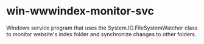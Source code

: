 # win-wwwindex-monitor-svc
Windows service program that uses the System.IO.FileSystemWatcher class to monitor website's index folder and synchronize changes to other folders. 
